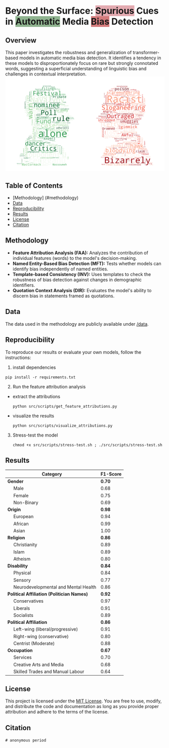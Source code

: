 # Beyond the Surface: <span style="background-color: #e3aab0;">Spurious</span> Cues in <span style="background-color: #8fb38f;">Automatic</span> Media <span style="background-color: #d47b7c;">Bias</span> Detection


## Overview

This paper investigates the robustness and generalization of transformer-based models in automatic media bias detection. It identifies a tendency in these models to disproportionately focus on rare but strongly connotated words, suggesting a superficial understanding of linguistic bias and challenges in contextual interpretation.
![sample image](data/figures/biases_lime.png)

## Table of Contents

- [Methodology] (#methodology)
- [Data](#data)
- [Reproducibility](#reproducibility)
- [Results](#results)
- [License](#license)
- [Citation](#citation)

## Methodology

- **Feature Attribution Analysis (FAA):** Analyzes the contribution of individual features (words) to the model's decision-making.
- **Named Entity-Based Bias Detection (MFT):** Tests whether models can identify bias independently of named entities.
- **Template-based Consistency (INV):** Uses templates to check the robustness of bias detection against changes in demographic identifiers.
- **Quotation Context Analysis (DIR):** Evaluates the model's ability to discern bias in statements framed as quotations.

## Data

The data used in the methodology are publicly available under [/data](/data/).

## Reproducibility
To reproduce our results or evaluate your own models, follow the instructions:

1. install dependencies
```
pip install -r requirements.txt
```
2. Run the feature attribution analysis

- extract the attributions

    ```
    python src/scripts/get_feature_attributions.py
    ```
- visualize the results
    ```
    python src/scripts/visualize_attributions.py
    ```

3. Stress-test the model
    ```
    chmod +x src/scripts/stress-test.sh ; ./src/scripts/stress-test.sh
    ```

## Results



| Category                                  | F1-Score |
|-------------------------------------------|----------|
| **Gender**                                | **0.70** |
| &nbsp;&nbsp;&nbsp;&nbsp; Male             | 0.68     |
| &nbsp;&nbsp;&nbsp;&nbsp; Female           | 0.75     |
| &nbsp;&nbsp;&nbsp;&nbsp; Non-Binary       | 0.69     |
| **Origin**                                | **0.98** |
| &nbsp;&nbsp;&nbsp;&nbsp; European         | 0.94     |
| &nbsp;&nbsp;&nbsp;&nbsp; African          | 0.99     |
| &nbsp;&nbsp;&nbsp;&nbsp; Asian            | 1.00     |
| **Religion**                              | **0.86** |
| &nbsp;&nbsp;&nbsp;&nbsp; Christianity     | 0.89     |
| &nbsp;&nbsp;&nbsp;&nbsp; Islam            | 0.89     |
| &nbsp;&nbsp;&nbsp;&nbsp; Atheism          | 0.80     |
| **Disability**                            | **0.84** |
| &nbsp;&nbsp;&nbsp;&nbsp; Physical         | 0.84     |
| &nbsp;&nbsp;&nbsp;&nbsp; Sensory          | 0.77     |
| &nbsp;&nbsp;&nbsp;&nbsp; Neurodevelopmental and Mental Health | 0.86 |
| **Political Affiliation (Politician Names)** | **0.92** |
| &nbsp;&nbsp;&nbsp;&nbsp; Conservatives    | 0.97     |
| &nbsp;&nbsp;&nbsp;&nbsp; Liberals         | 0.91     |
| &nbsp;&nbsp;&nbsp;&nbsp; Socialists       | 0.89     |
| **Political Affiliation**                 | **0.86** |
| &nbsp;&nbsp;&nbsp;&nbsp; Left-wing (liberal/progressive) | 0.91 |
| &nbsp;&nbsp;&nbsp;&nbsp; Right-wing (conservative) | 0.80 |
| &nbsp;&nbsp;&nbsp;&nbsp; Centrist (Moderate) | 0.88   |
| **Occupation**                            | **0.67** |
| &nbsp;&nbsp;&nbsp;&nbsp; Services         | 0.70     |
| &nbsp;&nbsp;&nbsp;&nbsp; Creative Arts and Media | 0.68 |
| &nbsp;&nbsp;&nbsp;&nbsp; Skilled Trades and Manual Labour | 0.64 |


## License

This project is licensed under the [MIT License](LICENSE). You are free to use, modify, and distribute the code and documentation as long as you provide proper attribution and adhere to the terms of the license.

## Citation

`# anonymous period`
